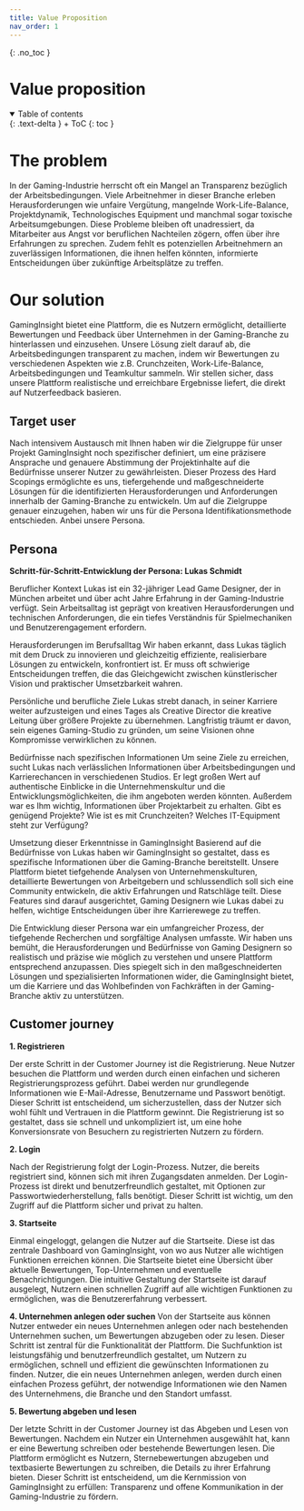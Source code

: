 ```yaml
---
title: Value Proposition
nav_order: 1
---
```



{: .no_toc }


# Value proposition

<details open markdown="block">
{: .text-delta }
<summary>Table of contents</summary>
+ ToC
{: toc }
</details>

# The problem

In der Gaming-Industrie herrscht oft ein Mangel an Transparenz bezüglich der Arbeitsbedingungen. Viele Arbeitnehmer in dieser Branche erleben Herausforderungen wie unfaire Vergütung, mangelnde Work-Life-Balance, Projektdynamik, Technologisches Equipment und manchmal sogar toxische Arbeitsumgebungen. Diese Probleme bleiben oft unadressiert, da Mitarbeiter aus Angst vor beruflichen Nachteilen zögern, offen über ihre Erfahrungen zu sprechen. Zudem fehlt es potenziellen Arbeitnehmern an zuverlässigen Informationen, die ihnen helfen könnten, informierte Entscheidungen über zukünftige Arbeitsplätze zu treffen.

# Our solution

GamingInsight bietet eine Plattform, die es Nutzern ermöglicht, detaillierte Bewertungen und Feedback über Unternehmen in der Gaming-Branche zu hinterlassen und einzusehen. Unsere Lösung zielt darauf ab, die Arbeitsbedingungen transparent zu machen, indem wir Bewertungen zu verschiedenen Aspekten wie z.B. Crunchzeiten, Work-Life-Balance, Arbeitsbedingungen und Teamkultur sammeln. Wir stellen sicher, dass unsere Plattform realistische und erreichbare Ergebnisse liefert, die direkt auf Nutzerfeedback basieren.

## Target user

Nach intensivem Austausch mit Ihnen haben wir die Zielgruppe für unser Projekt GamingInsight noch spezifischer definiert, um eine präzisere Ansprache und genauere Abstimmung der Projektinhalte auf die Bedürfnisse unserer Nutzer zu gewährleisten. Dieser Prozess des Hard Scopings ermöglichte es uns, tiefergehende und maßgeschneiderte Lösungen für die identifizierten Herausforderungen und Anforderungen innerhalb der Gaming-Branche zu entwickeln. Um auf die Zielgruppe genauer einzugehen, haben wir uns für die Persona Identifikationsmethode entschieden. Anbei unsere Persona.

## Persona

**Schritt-für-Schritt-Entwicklung der Persona: Lukas Schmidt**

Beruflicher Kontext Lukas ist ein 32-jähriger Lead Game Designer, der in München arbeitet und über acht Jahre Erfahrung in der Gaming-Industrie verfügt. Sein Arbeitsalltag ist geprägt von kreativen Herausforderungen und technischen Anforderungen, die ein tiefes Verständnis für Spielmechaniken und Benutzerengagement erfordern.

Herausforderungen im Berufsalltag Wir haben erkannt, dass Lukas täglich mit dem Druck zu innovieren und gleichzeitig effiziente, realisierbare Lösungen zu entwickeln, konfrontiert ist. Er muss oft schwierige Entscheidungen treffen, die das Gleichgewicht zwischen künstlerischer Vision und praktischer Umsetzbarkeit wahren.

Persönliche und berufliche Ziele Lukas strebt danach, in seiner Karriere weiter aufzusteigen und eines Tages als Creative Director die kreative Leitung über größere Projekte zu übernehmen. Langfristig träumt er davon, sein eigenes Gaming-Studio zu gründen, um seine Visionen ohne Kompromisse verwirklichen zu können.

Bedürfnisse nach spezifischen Informationen Um seine Ziele zu erreichen, sucht Lukas nach verlässlichen Informationen über Arbeitsbedingungen und Karrierechancen in verschiedenen Studios. Er legt großen Wert auf authentische Einblicke in die Unternehmenskultur und die Entwicklungsmöglichkeiten, die ihm angeboten werden könnten. Außerdem war es Ihm wichtig, Informationen über Projektarbeit zu erhalten. Gibt es genügend Projekte? Wie ist es mit Crunchzeiten? Welches IT-Equipment steht zur Verfügung?

Umsetzung dieser Erkenntnisse in GamingInsight Basierend auf die Bedürfnisse von Lukas haben wir GamingInsight so gestaltet, dass es spezifische Informationen über die Gaming-Branche bereitstellt. Unsere Plattform bietet tiefgehende Analysen von Unternehmenskulturen, detaillierte Bewertungen von Arbeitgebern und schlussendlich soll sich eine Community entwickeln, die aktiv Erfahrungen und Ratschläge teilt. Diese Features sind darauf ausgerichtet, Gaming Designern wie Lukas dabei zu helfen, wichtige Entscheidungen über ihre Karrierewege zu treffen.

Die Entwicklung dieser Persona war ein umfangreicher Prozess, der tiefgehende Recherchen und sorgfältige Analysen umfasste. Wir haben uns bemüht, die Herausforderungen und Bedürfnisse von Gaming Designern so realistisch und präzise wie möglich zu verstehen und unsere Plattform entsprechend anzupassen. Dies spiegelt sich in den maßgeschneiderten Lösungen und spezialisierten Informationen wider, die GamingInsight bietet, um die Karriere und das Wohlbefinden von Fachkräften in der Gaming-Branche aktiv zu unterstützen.

## Customer journey

**1. Registrieren**

Der erste Schritt in der Customer Journey ist die Registrierung. Neue Nutzer besuchen die Plattform und werden durch einen einfachen und sicheren Registrierungsprozess geführt. Dabei werden nur grundlegende Informationen wie E-Mail-Adresse, Benutzername und Passwort benötigt. Dieser Schritt ist entscheidend, um sicherzustellen, dass der Nutzer sich wohl fühlt und Vertrauen in die Plattform gewinnt. Die Registrierung ist so gestaltet, dass sie schnell und unkompliziert ist, um eine hohe Konversionsrate von Besuchern zu registrierten Nutzern zu fördern.

**2. Login**

Nach der Registrierung folgt der Login-Prozess. Nutzer, die bereits registriert sind, können sich mit ihren Zugangsdaten anmelden. Der Login-Prozess ist direkt und benutzerfreundlich gestaltet, mit Optionen zur Passwortwiederherstellung, falls benötigt. Dieser Schritt ist wichtig, um den Zugriff auf die Plattform sicher und privat zu halten.

**3. Startseite**

Einmal eingeloggt, gelangen die Nutzer auf die Startseite. Diese ist das zentrale Dashboard von GamingInsight, von wo aus Nutzer alle wichtigen Funktionen erreichen können. Die Startseite bietet eine Übersicht über aktuelle Bewertungen, Top-Unternehmen und eventuelle Benachrichtigungen. Die intuitive Gestaltung der Startseite ist darauf ausgelegt, Nutzern einen schnellen Zugriff auf alle wichtigen Funktionen zu ermöglichen, was die Benutzererfahrung verbessert.

**4. Unternehmen anlegen oder suchen**
Von der Startseite aus können Nutzer entweder ein neues Unternehmen anlegen oder nach bestehenden Unternehmen suchen, um Bewertungen abzugeben oder zu lesen. Dieser Schritt ist zentral für die Funktionalität der Plattform. Die Suchfunktion ist leistungsfähig und benutzerfreundlich gestaltet, um Nutzern zu ermöglichen, schnell und effizient die gewünschten Informationen zu finden. Nutzer, die ein neues Unternehmen anlegen, werden durch einen einfachen Prozess geführt, der notwendige Informationen wie den Namen des Unternehmens, die Branche und den Standort umfasst.

**5. Bewertung abgeben und lesen**

Der letzte Schritt in der Customer Journey ist das Abgeben und Lesen von Bewertungen. Nachdem ein Nutzer ein Unternehmen ausgewählt hat, kann er eine Bewertung schreiben oder bestehende Bewertungen lesen. Die Plattform ermöglicht es Nutzern, Sternebewertungen abzugeben und textbasierte Bewertungen zu schreiben, die Details zu ihrer Erfahrung bieten. Dieser Schritt ist entscheidend, um die Kernmission von GamingInsight zu erfüllen: Transparenz und offene Kommunikation in der Gaming-Industrie zu fördern.
